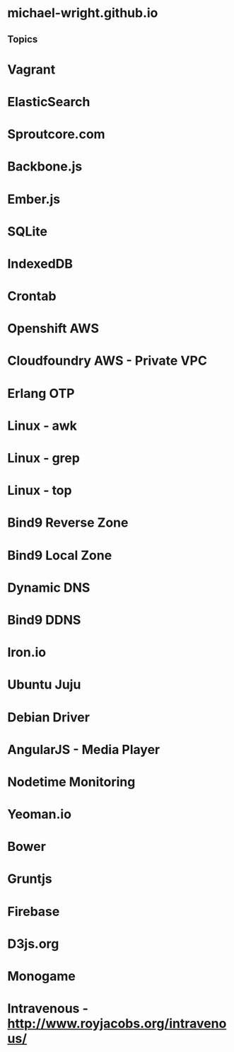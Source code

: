 michael-wright.github.io
========================

Topics
------------------------

# Vagrant
# ElasticSearch
# Sproutcore.com
# Backbone.js
# Ember.js
# SQLite
# IndexedDB
# Crontab
# Openshift AWS
# Cloudfoundry AWS - Private VPC
# Erlang OTP
# Linux - awk
# Linux - grep
# Linux - top
# Bind9 Reverse Zone
# Bind9 Local Zone
# Dynamic DNS
# Bind9 DDNS
# Iron.io
# Ubuntu Juju
# Debian Driver
# AngularJS - Media Player
# Nodetime Monitoring
# Yeoman.io
# Bower
# Gruntjs
# Firebase
# D3js.org
# Monogame
# Intravenous - http://www.royjacobs.org/intravenous/

